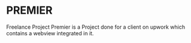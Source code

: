 # PREMIER
Freelance Project
Premier is a Project done for a client on upwork which contains a webview integrated in it.

